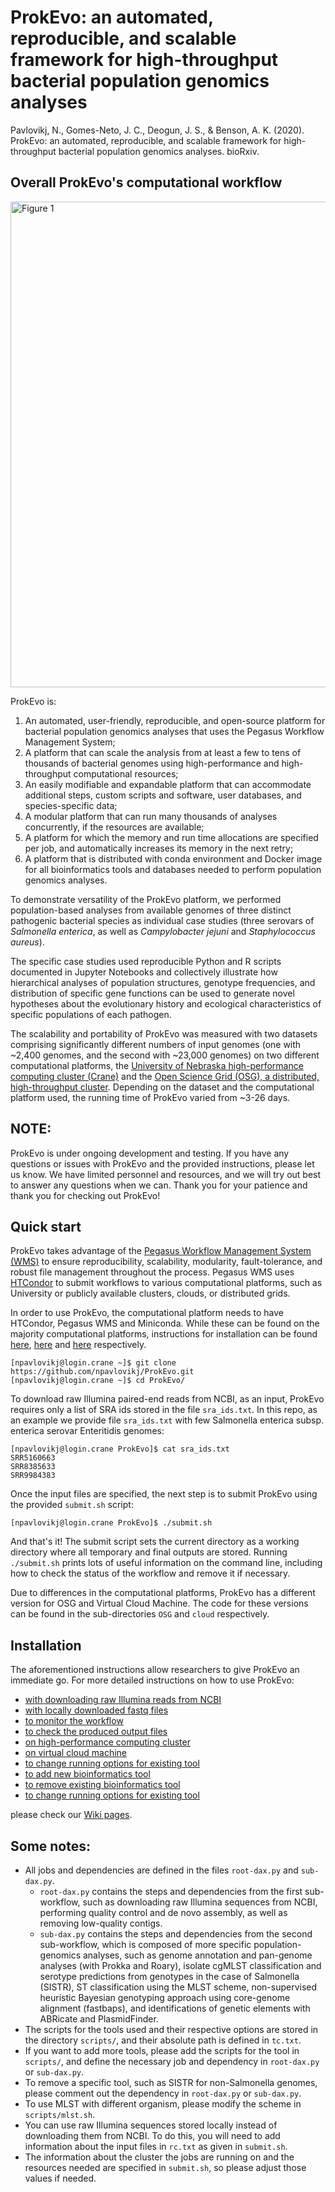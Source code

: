 # ProkEvo: an automated, reproducible, and scalable framework for high-throughput bacterial population genomics analyses
Pavlovikj, N., Gomes-Neto, J. C., Deogun, J. S., & Benson, A. K. (2020). ProkEvo: an automated, reproducible, and scalable framework for high-throughput bacterial population genomics analyses. bioRxiv.

## Overall ProkEvo's computational workflow
<img width="777" alt="Figure 1" src="https://github.com/npavlovikj/ProkEvo/blob/master/figures/Figure1.png">

ProkEvo is: 
1) An automated, user-friendly, reproducible, and open-source platform for bacterial population genomics analyses that uses the Pegasus Workflow Management System; 
2) A platform that can scale the analysis from at least a few to tens of thousands of bacterial genomes using high-performance and high-throughput computational resources; 
3) An easily modifiable and expandable platform that can accommodate additional steps, custom scripts and software, user databases, and species-specific data; 
4) A modular platform that can run many thousands of analyses concurrently, if the resources are available; 
5) A platform for which the memory and run time allocations are specified per job, and automatically increases its memory in the next retry;
6) A platform that is distributed with conda environment and Docker image for all bioinformatics tools and databases needed to perform population genomics analyses. 

To demonstrate versatility of the ProkEvo platform, we performed population-based analyses from available genomes of three distinct pathogenic bacterial species as individual case studies (three serovars of _Salmonella enterica_, as well as _Campylobacter jejuni_ and _Staphylococcus aureus_). 

The specific case studies used reproducible Python and R scripts documented in Jupyter Notebooks and collectively  illustrate how hierarchical analyses of population structures, genotype frequencies, and distribution of specific gene functions can be used to generate novel hypotheses about the evolutionary history and ecological characteristics of specific populations of each pathogen.

The scalability and portability of ProkEvo was measured with two datasets comprising significantly different numbers of input genomes (one with ~2,400 genomes, and the second with ~23,000 genomes) on two different computational platforms, the [University of Nebraska high-performance computing cluster (Crane)](https://hcc.unl.edu) and the [Open Science Grid (OSG), a distributed, high-throughput cluster](https://opensciencegrid.org). Depending on the dataset and the computational platform used, the running time of ProkEvo varied from ~3-26 days.

## NOTE:
ProkEvo is under ongoing development and testing. If you have any questions or issues with ProkEvo and the provided instructions, please let us know. We have limited personnel and resources, and we will try out best to answer any questions when we can. Thank you for your patience and thank you for checking out ProkEvo!


## Quick start
ProkEvo takes advantage of the [Pegasus Workflow Management System (WMS)](https://pegasus.isi.edu) to ensure reproducibility, scalability, modularity, fault-tolerance, and robust file management throughout the process. Pegasus WMS uses [HTCondor](http://research.cs.wisc.edu/htcondor) to submit workflows to various computational platforms, such as University or publicly available clusters, clouds, or distributed grids.

In order to use ProkEvo, the computational platform needs to have HTCondor, Pegasus WMS and Miniconda. While these can be found on the majority computational platforms, instructions for installation can be found [here](https://research.cs.wisc.edu/htcondor/instructions/el/7/stable/), [here](https://pegasus.isi.edu/downloads/) and [here](https://docs.conda.io/projects/conda/en/latest/user-guide/install/rpm-debian.html) respectively.

```
[npavlovikj@login.crane ~]$ git clone https://github.com/npavlovikj/ProkEvo.git
[npavlovikj@login.crane ~]$ cd ProkEvo/
```

To download raw Illumina paired-end reads from NCBI, as an input, ProkEvo requires only a list of SRA ids stored in the file `sra_ids.txt`. In this repo, as an example we provide file `sra_ids.txt` with few Salmonella enterica subsp. enterica serovar Enteritidis genomes:
```
[npavlovikj@login.crane ProkEvo]$ cat sra_ids.txt 
SRR5160663
SRR8385633
SRR9984383
```

Once the input files are specified, the next step is to submit ProkEvo using the provided `submit.sh` script:
```
[npavlovikj@login.crane ProkEvo]$ ./submit.sh 
```
And that's it! The submit script sets the current directory as a working directory where all temporary and final outputs are stored. Running `./submit.sh` prints lots of useful information on the command line, including how to check the status of the workflow and remove it if necessary.

Due to differences in the computational platforms, ProkEvo has a different version for OSG and Virtual Cloud Machine. The code for these versions can be found in the sub-directories `OSG` and `cloud` respectively. 

## Installation
The aforementioned instructions allow researchers to give ProkEvo an immediate go. For more detailed instructions on how to use ProkEvo:
- [with downloading raw Illumina reads from NCBI](https://github.com/npavlovikj/ProkEvo/wiki/3.1.-Setup-on-high-performance-computing-cluster#1-downloading-raw-illumina-reads-from-ncbi)
- [with locally downloaded fastq files](https://github.com/npavlovikj/ProkEvo/wiki/3.1.-Setup-on-high-performance-computing-cluster#2-using-already-downloaded-raw-reads)
- [to monitor the workflow](https://github.com/npavlovikj/ProkEvo/wiki/3.1.-Setup-on-high-performance-computing-cluster#monitoring-prokevo)
- [to check the produced output files](https://github.com/npavlovikj/ProkEvo/wiki/3.1.-Setup-on-high-performance-computing-cluster#output)
- [on high-performance computing cluster](https://github.com/npavlovikj/ProkEvo/wiki/3.1.-Setup-on-high-performance-computing-cluster)
- [on virtual cloud machine](https://github.com/npavlovikj/ProkEvo/wiki/3.2.-Setup-on-virtual-cloud-machine)
- [to change running options for existing tool](https://github.com/npavlovikj/ProkEvo/wiki/3.2.-Setup-on-virtual-cloud-machine)
- [to add new bioinformatics tool](https://github.com/npavlovikj/ProkEvo/wiki/4.1.-Add-new-bioinformatics-tool-to-ProkEvo)
- [to remove existing bioinformatics tool](https://github.com/npavlovikj/ProkEvo/wiki/4.2.-Remove-existing-bioinformatics-tool-from-ProkEvo)
- [to change running options for existing tool](https://github.com/npavlovikj/ProkEvo/wiki/4.3.-Change-running-options-for-existing-tool-in-ProkEvo)

please check our [Wiki pages](https://github.com/npavlovikj/ProkEvo/wiki).


## Some notes:
- All jobs and dependencies are defined in the files `root-dax.py` and `sub-dax.py`. 
	- `root-dax.py` contains the steps and dependencies from the first sub-workflow, such as downloading raw Illumina sequences from NCBI, performing quality control and de novo assembly, as well as removing low-quality contigs. 
	- `sub-dax.py` contains the steps and dependencies from the second sub-workflow, which is composed of more specific population-genomics analyses, such as genome annotation and pan-genome analyses (with Prokka and Roary), isolate cgMLST classification and serotype predictions from genotypes in the case of Salmonella (SISTR), ST classification using the MLST scheme, non-supervised heuristic Bayesian genotyping approach using core-genome alignment (fastbaps), and identifications of genetic elements with ABRicate and PlasmidFinder.
- The scripts for the tools used and their respective options are stored in the directory `scripts/`, and their absolute path is defined in `tc.txt`.
- If you want to add more tools, please add the scripts for the tool in `scripts/`, and define the necessary job and dependency in `root-dax.py` or `sub-dax.py`.
- To remove a specific tool, such as SISTR for non-Salmonella genomes, please comment out the dependency in `root-dax.py` or `sub-dax.py`.
- To use MLST with different organism, please modify the scheme in `scripts/mlst.sh`.
- You can use raw Illumina sequences stored locally instead of downloading them from NCBI. To do this, you will need to add information about the input files in `rc.txt` as given in `submit.sh`.
- The information about the cluster the jobs are running on and the resources needed are specified in `submit.sh`, so please adjust those values if needed.

